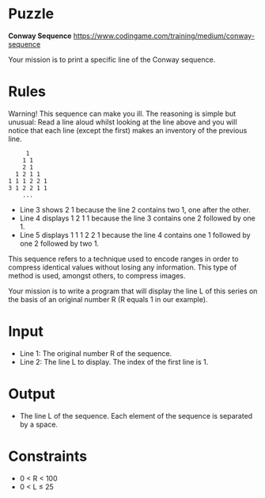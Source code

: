 # Puzzle
**Conway Sequence** https://www.codingame.com/training/medium/conway-sequence
 
Your mission is to print a specific line of the Conway sequence.

# Rules
Warning! This sequence can make you ill. The reasoning is simple but unusual: Read a line aloud whilst looking at the line above and you will notice that each line (except the first) makes ​​an inventory of the previous line.
```
     1
    1 1
    2 1
  1 2 1 1
1 1 1 2 2 1
3 1 2 2 1 1
    ...
```
- Line 3 shows 2 1 because the line 2 contains two 1, one after the other.
- Line 4 displays 1 2 1 1 because the line 3 contains one 2 followed by one 1.
- Line 5 displays 1 1 1 2 2 1 because the line 4 contains one 1 followed by one 2 followed by two 1.

This sequence refers to a technique used to encode ranges in order to compress identical values ​​without losing any information. This type of method is used, amongst others, to compress images.

Your mission is to write a program that will display the line L of this series on the basis of an original number R (R equals 1 in our example).

# Input
* Line 1: The original number R of the sequence.
* Line 2: The line L to display. The index of the first line is 1.

# Output
* The line L of the sequence. Each element of the sequence is separated by a space.

# Constraints
* 0 < R < 100
* 0 < L ≤ 25
